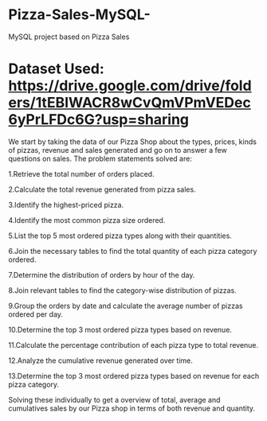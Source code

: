 # Pizza-Sales-MySQL-
MySQL project based on Pizza Sales

# Dataset Used: https://drive.google.com/drive/folders/1tEBIWACR8wCvQmVPmVEDec6yPrLFDc6G?usp=sharing

We start by taking the data of our Pizza Shop about the types, prices, kinds of pizzas, revenue and sales generated and go on to answer a few questions on sales.
The problem statements solved are: 

1.Retrieve the total number of orders placed.

2.Calculate the total revenue generated from pizza sales.

3.Identify the highest-priced pizza.

4.Identify the most common pizza size ordered.

5.List the top 5 most ordered pizza types along with their quantities.

6.Join the necessary tables to find the total quantity of each pizza category ordered.

7.Determine the distribution of orders by hour of the day.

8.Join relevant tables to find the category-wise distribution of pizzas.

9.Group the orders by date and calculate the average number of pizzas ordered per day.

10.Determine the top 3 most ordered pizza types based on revenue.

11.Calculate the percentage contribution of each pizza type to total revenue.

12.Analyze the cumulative revenue generated over time.

13.Determine the top 3 most ordered pizza types based on revenue for each pizza category.

Solving these individually to get a overview of total, average and cumulatives sales by our Pizza shop in terms of both revenue and quantity. 

